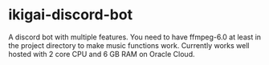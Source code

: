 # ikigai-discord-bot
A discord bot with multiple features.
You need to have ffmpeg-6.0 at least in the project directory to make music functions work.
Currently works well hosted with 2 core CPU and 6 GB RAM on Oracle Cloud.

